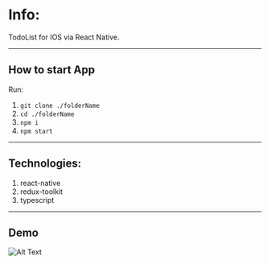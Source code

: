 # Info:
TodoList for IOS via React Native.

<hr>

## How to start App
Run:
1) `git clone ./folderName`
2) `cd ./folderName`
3) `npm i`
4) `npm start`

<hr>

## Technologies:
1) react-native 
2) redux-toolkit 
3) typescript

<hr>

## Demo
![Alt Text](./ReactNative.gif)